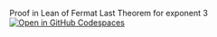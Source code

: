  Proof in Lean of Fermat Last Theorem for exponent 3 
<a href='https://codespaces.new/riccardobrasca/flt3' target="_blank" rel="noreferrer noopener"><img src='https://github.com/codespaces/badge.svg' alt='Open in GitHub Codespaces' style='max-width: 100%;'></a>
